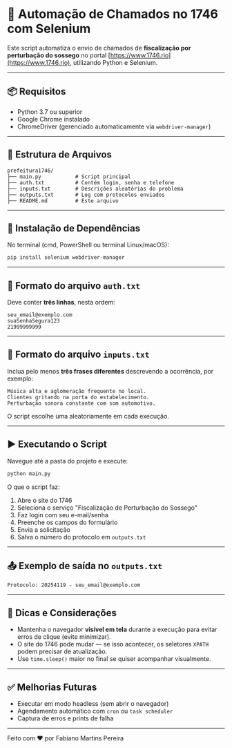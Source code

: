 # 🧾 Automação de Chamados no 1746 com Selenium

Este script automatiza o envio de chamados de **fiscalização por perturbação do sossego** no portal [https://www.1746.rio](https://www.1746.rio), utilizando Python e Selenium.

---

## 📦 Requisitos

- Python 3.7 ou superior
- Google Chrome instalado
- ChromeDriver (gerenciado automaticamente via `webdriver-manager`)

---

## 📁 Estrutura de Arquivos

```
prefeitura1746/
├── main.py           # Script principal
├── auth.txt          # Contém login, senha e telefone
├── inputs.txt        # Descrições aleatórias do problema
├── outputs.txt       # Log com protocolos enviados
├── README.md         # Este arquivo
```

---

## 🧰 Instalação de Dependências

No terminal (cmd, PowerShell ou terminal Linux/macOS):

```bash
pip install selenium webdriver-manager
```

---

## 📝 Formato do arquivo `auth.txt`

Deve conter **três linhas**, nesta ordem:

```
seu_email@exemplo.com
suaSenhaSegura123
21999999999
```

---

## 📝 Formato do arquivo `inputs.txt`

Inclua pelo menos **três frases diferentes** descrevendo a ocorrência, por exemplo:

```
Música alta e aglomeração frequente no local.
Clientes gritando na porta do estabelecimento.
Perturbação sonora constante com som automotivo.
```

O script escolhe uma aleatoriamente em cada execução.

---

## ▶️ Executando o Script

Navegue até a pasta do projeto e execute:

```bash
python main.py
```

O que o script faz:

1. Abre o site do 1746
2. Seleciona o serviço "Fiscalização de Perturbação do Sossego"
3. Faz login com seu e-mail/senha
4. Preenche os campos do formulário
5. Envia a solicitação
6. Salva o número do protocolo em `outputs.txt`

---

## 📤 Exemplo de saída no `outputs.txt`

```
Protocolo: 20254119 - seu_email@exemplo.com
```

---

## 🛟 Dicas e Considerações

- Mantenha o navegador **visível em tela** durante a execução para evitar erros de clique (evite minimizar).
- O site do 1746 pode mudar — se isso acontecer, os seletores `XPATH` podem precisar de atualização.
- Use `time.sleep()` maior no final se quiser acompanhar visualmente.

---

## ✅ Melhorias Futuras

- Executar em modo headless (sem abrir o navegador)
- Agendamento automático com `cron` ou `task scheduler`
- Captura de erros e prints de falha

---

Feito com ❤️ por Fabiano Martins Pereira
